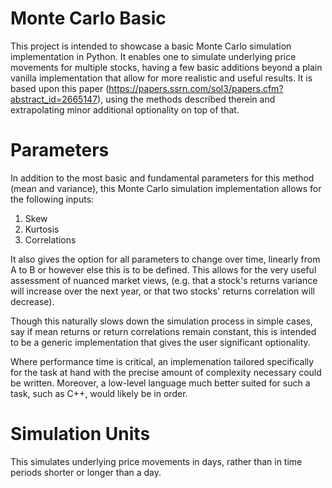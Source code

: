 # Monte Carlo Basic

This project is intended to showcase a basic Monte Carlo simulation implementation in Python. It enables one to simulate underlying price movements for multiple stocks, having a few basic additions beyond a plain vanilla implementation that allow for more realistic and useful results. It is based upon this paper (https://papers.ssrn.com/sol3/papers.cfm?abstract_id=2665147), using the methods described therein and extrapolating minor additional optionality on top of that.

# Parameters

In addition to the most basic and fundamental parameters for this method (mean and variance), this Monte Carlo simulation implementation allows for the following inputs:

1) Skew
2) Kurtosis
3) Correlations

It also gives the option for all parameters to change over time, linearly from A to B or however else this is to be defined. This allows for the very useful assessment of nuanced market views, (e.g. that a stock's returns variance will increase over the next year, or that two stocks' returns correlation will decrease).

Though this naturally slows down the simulation process in simple cases, say if mean returns or return correlations remain constant, this is intended to be a generic implementation that gives the user significant optionality.

Where performance time is critical, an implemenation tailored specifically for the task at hand with the precise amount of complexity necessary could be written. Moreover, a low-level language much better suited for such a task, such as C++, would likely be in order.

# Simulation Units

This simulates underlying price movements in days, rather than in time periods shorter or longer than a day.
